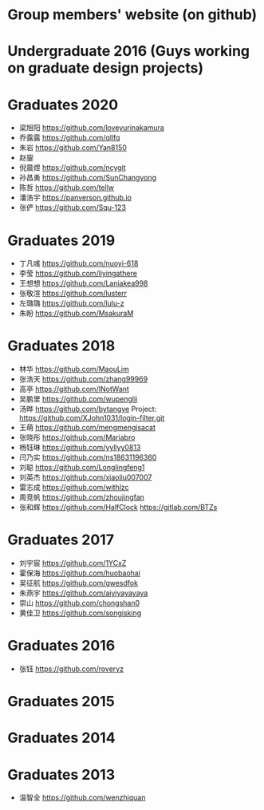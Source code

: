# Group members' website (on github)

# Undergraduate 2016 (Guys working on graduate design projects)



# Graduates 2020
 + 梁旭阳 https://github.com/loveyurinakamura
 + 乔露露 https://github.com/qllfq
 + 朱岩 https://github.com/Yan8150
 + 赵鋆
 + 倪晨煜 https://github.com/ncygit
 + 孙昌勇 https://github.com/SunChangyong
 + 陈哲 https://github.com/tellw
 + 潘浩宇 https://panverson.github.io
 + 张俨 https://github.com/Squ-123

# Graduates 2019
 + 丁凡彧 https://github.com/nuoyi-618
 + 李莹   https://github.com/liyingathere
 + 王想想 https://github.com/Laniakea998
 + 张敬渲 https://github.com/lusterr
 + 左璐璐 https://github.com/lulu-z
 + 朱盼   https://github.com/MsakuraM 
 
# Graduates 2018
 + 林华   https://github.com/MaouLim
 + 张浩天 https://github.com/zhang99969
 + 高亭   https://github.com/INotWant
 + 吴鹏里 https://github.com/wupenglii
 + 汤晔   https://github.com/bytangye   Project: https://github.com/XJohn1031/login-filter.git
 + 王萌   https://github.com/mengmengisacat
 + 张晓彤 https://github.com/Mariabro
 + 杨钰琳 https://github.com/yyllyy0813
 + 闫乃实 https://github.com/ns18631196360
 + 刘聪   https://github.com/Longlingfeng1 
 + 刘英杰 https://github.com/xiaoliu007007
 + 雷志成 https://github.com/withlzc
 + 周竞帆 https://github.com/zhoujingfan
 + 张和辉 https://github.com/HalfClock  https://gitlab.com/BTZs
 
# Graduates 2017
 + 刘宇宸 https://github.com/1YCxZ
 + 霍保海 https://github.com/huobaohai
 + 吴征航 https://github.com/qwesdfok
 + 朱燕宇 https://github.com/aiyiyayayaya
 + 崇山   https://github.com/chongshan0
 + 黄佳卫 https://github.com/songisking

# Graduates 2016
 + 张钰   https://github.com/roveryz
# Graduates 2015
# Graduates 2014
# Graduates 2013
 + 温智全 https://github.com/wenzhiquan
